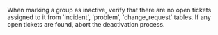 When marking a group as inactive, verify that there are no open tickets assigned to it from 'incident', 'problem', 'change_request' tables. If any open tickets are found, abort the deactivation process.
